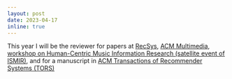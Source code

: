 ```yaml
---
layout: post
date: 2023-04-17
inline: true
---
```


This year I will be the reviewer for papers at [RecSys](https://recsys.acm.org/recsys23/), [ACM Multimedia](https://www.acmmm2023.org/), [workshop on Human-Centric Music Information Research (satellite event of ISMIR)](https://sites.google.com/view/designinghuman-centricmir), and for a manuscript in [ACM Transactions of Recommender Systems (TORS)](https://dl.acm.org/journal/tors) 
